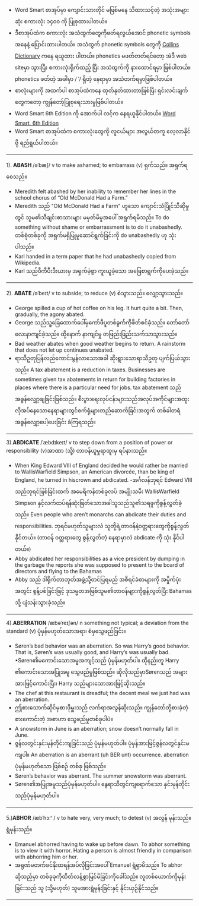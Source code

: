 - Word Smart စာအုပ်မှာ ကျောင်းသားတိုင် မဖြစ်မနေ သိထားသင့်တဲ့ အသုံးအများဆုံး စကားလုံး ၁၄၀၀ ကို ပြုစုထားပါတယ်။ 
- ဒီစာအုပ်ထဲက စကားလုံး အသံထွက်တွေကိုဖတ်ရလွယ်အောင် phonetic symbols အနေနဲ့ ပြောင်းထားပါတယ်။ အသံထွက် phonetic symbols တွေကို <a href="https://www.collinsdictionary.com/">Collins Dictionary</a> ကနေ ရယူထား ပါတယ်။ phonetics မဖတ်တတ်ရင်တော့ အဲဒီ web siteမှာ သွားပြီး စကားလုံးရိုက်ထည့် ပြီး အသံထွက်ကို နားထောင်ရမှာ ဖြစ်ပါတယ်။ phonetics ဖတ်တဲ့ အခါမှာ / ˈ/ ရှိတဲ့ နေရာမှာ အသံတက်ရမှာဖြစ်ပါတယ်။
- စာလုံးများကို အထက်ပါ စာအုပ်ထဲကနေ ထုတ်နုတ်ထားတာဖြစ်ပြီး ရှင်းလင်းချက်တွေကတော့ ကျွန်တော့်ပြုစုရေးသားမှုဖြစ်ပါတယ်။
- Word Smart 6th Edition ကို အောက်ပါ လင့်က နေရယူနိုင်ပါတယ်။
<a href="http://www.e4thai.com/e4e/images/pdf2/_Smart_Guides_Princeton_Review-Word_Smart_6th_Edit.pdf">Word Smart, 6th Edition</a>
- Word Smart စာအုပ်ထဲက စကားလုံးတွေကို လူငယ်များ အလွယ်တကူ လေ့လာနိုင်ဖို့ ရည်ရွယ်ပါတယ်။ 
---

 1). <b>ABASH </b>/əˈbæʃ/ v to make ashamed; to embarrass 
(v) ရှက်သည်။ အရှက်ရစေသည်။
- Meredith felt abashed by her inability to remember her lines in the school chorus of “Old McDonald Had a Farm.”
- Meredith သည် "Old McDonald Had a Farm" ဟူသော ကျောင်းသံပြိုင်သီဆိုမှုတွင် သူမ၏သီချင်းစာသားများ မမှတ်မိမူအပေါ် အရှက်ရမိသည်။
To do something without shame or embarrassment is to do it unabashedly.
တစ်စုံတစ်ခုကို အရှက်မရှိပြုမူဆောင်ရွက်ခြင်းကို do unabashedly ဟု သုံးပါသည်။
- Karl handed in a term paper that he had unabashedly copied from Wikipedia.
- Karl သည်ဝီကီပီးဒီးယားမှ အရှက်မဲ့စွာ ကူးယူခဲ့သော အဖြေစာရွက်ကိုပေးခဲ့သည်။
---
2). <b> ABATE </b>/əˈbeɪt/ v to subside; to reduce
(v) စဲသွားသည်။ လျှော့သွားသည်။
- George spilled a cup of hot coffee on his leg. It hurt quite a bit. Then, gradually, the agony abated.
- George သည်သူ့ခြေထောက်ပေါ်မှကော်ဖီပူတစ်ခွက်ကိုဖိတ်စင်ခဲ့သည်။ တော်တော်လေးနာကျင်ခဲ့သည်။ ထို့နောက် နာကျင်မှု တဖြည်းဖြည်းသက်သာသွားသည်။
- Bad weather abates when good weather begins to return. A rainstorm that does not let up continues unabated.
- ရာသီဥတုပြန်လည်ကောင်းမွန်လာသောအခါ ဆိုးရွားသောရာသီဥတု ပျက်ပြယ်သွားသည်။
A tax abatement is a reduction in taxes. Businesses are sometimes given tax abatements in return for building factories in places where there is a particular need for jobs.
tax abatement သည်အခွန်လျှော့ချခြင်းဖြစ်သည်။ စီးပွားရေးလုပ်ငန်းများသည်အလုပ်အကိုင်များအထူးလိုအပ်နေသောနေရာများတွင်စက်ရုံများတည်ဆောက်ခြင်းအတွက် တစ်ခါတရံ အခွန်လျှော့ပေါ့ပေးခြင်း ခံကြရသည်။
----
3).<b>ABDICATE</b> /ˈæbdɪkeɪt/ v to step down from a position of power or responsibility
(v)အာဏာ (သို့) တာဝန်ယူမှုရာထူးမှ ရပ်နားသည်။
- When King Edward VIII of England decided he would rather be married to WallisWarfield Simpson, an American divorcée, than be king of England, he turned in hiscrown and abdicated.
-အင်္ဂလန်ဘုရင် Edward VIII သည်ဘုရင်ဖြစ်ခြင်းထက် အမေရိကန်တစ်ခုလပ် အမျိုးသမီး WallisWarfield Simpson နှင့်လက်ထပ်ရန်ဆုံးဖြတ်သောအခါသူသည်သူ၏သရဖူကိုစွန့်လွှတ်ခဲ့သည်။
Even people who aren’t monarchs can abdicate their duties and responsibilities.
ဘုရင်မဟုတ်သူများလဲ သူတို့ရဲ့တာဝန်နဲ့ဝတ္တရားတွေကိုစွန့်လွှတ်နိုင်တယ်။ 
(တာဝန် ဝတ္တရားတွေ စွန့်လွတ်တဲ့ နေရာမှာလဲ abdicate ကို သုံး နိုင်ပါတယ်။)
- Abby abdicated her responsibilities as a vice president by dumping in the garbage the reports she was supposed to present to the board of directors and flying to the Bahamas
- Abby သည် ဒါရိုက်တာဘုတ်အဖွဲ့သို့တင်ပြရမည် အစီရင်ခံစာများကို အမှိုက်ပုံးအတွင်း စွန့်ပစ်ခြင်းဖြင့် ဒုသမ္မတအဖြစ်သူမ၏တာဝန်များကိုစွန့်လွတ်ပြီး Bahamas သို့ ပျံသန်းသွားခဲ့သည်။

---
4).<b>ABERRATION</b> /æbəˈreɪʃən/ n something not typical; a deviation from the standard
(v) ပုံမှန်မဟုတ်သောအရာ၊ စံမှသွေဖည်ခြင်း။
- Søren’s bad behavior was an aberration. So was Harry’s good behavior. That is, Søren’s was usually good, and Harry’s was usually bad.
•Søren၏မကောင်းသောအမူအကျင့်သည် ပုံမှန်မဟုတ်ပါ။ 
ထိုနည်းတူ Harry ၏ကောင်းသောအပြုအမူ သွေဖည်မှုဖြစ်သည်။ ဆိုလိုသည်မှာSørenသည် အများအားဖြင့်ကောင်းပြီး၊ Harry သည်များသောအားဖြင့်ဆိုးသည်။
- The chef at this restaurant is dreadful; the decent meal we just had was an aberration.
- ဤစားသောက်ဆိုင်မှစားဖိုမှူးသည် လက်ရာအလွန်ဆိုးသည်။ ကျွန်တော်တို့စားခဲ့တဲ့ စားကောင်းတဲ့ အစာဟာ သွေဖည်မှုတစ်ခုပါပဲ။
- A snowstorm in June is an aberration; snow doesn’t normally fall in June.
- ဇွန်လတွင်းနှင်းမုန်တိုင်းကျခြင်းသည် ပုံမှန်မဟုတ်ပါ။ ပုံမှန်အားဖြင့်ဇွန်လတွင်နှင်းမကျပါ။
An aberration is an aberrant (uh BER unt) occurrence.
aberration ပုံမှန်မဟုတ်သော ဖြစ်စဉ် တစ်ခု ဖြစ်သည်။
- Søren’s behavior was aberrant. The summer snowstorm was aberrant.
- Søren၏အပြုအမူသည်ပုံမှန်မဟုတ်ပါ။ နွေရာသီတွင်ကျရောက်သော နှင်းမုန်တိုင်းသည်ပုံမှန်မဟုတ်ပါ။
---
5.)<b>ABHOR</b> /æbˈhɔːʳ / v to hate very, very much; to detest
(v) အလွန် မုန်းသည်။ ရွံမုန်းသည်။
- Emanuel abhorred having to wake up before dawn.
To abhor something is to view it with horror. Hating a person is almost friendly in comparison with abhorring him or her.
- အရုဏ်မတက်ခင်နိုးထရန်အပ်လိုခြင်းအပေါ် Emanuel ရွံရှာမိသည်။  To abhor ဆိုသည်မှာ တစ်ခုခုကိုထိတ်လန့်စွာမြင်မိခြင်းကိုခေါ်သည်။ လူတစ်ယောက်ကိုမုန်းခြင်းသည် သူ (သို့မဟုတ်) သူမအားရွံမုန်းခြင်းနှင့် နိုင်းယှဉ်နိုင်သည်။
---
